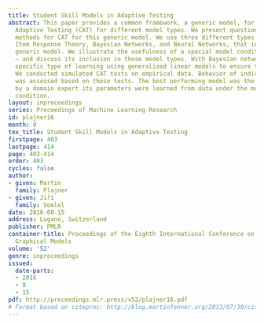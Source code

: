 ```yaml
---
title: Student Skill Models in Adaptive Testing
abstract: This paper provides a common framework, a generic model, for Computerized
  Adaptive Testing (CAT) for different model types. We present question selection
  methods for CAT for this generic model. We use three different types of models,
  Item Response Theory, Bayesian Networks, and Neural Networks, that instantiate the
  generic model. We illustrate the usefulness of a special model condition – the monotonicity
  – and discuss its inclusion in these model types. With Bayesian networks we use
  specific type of learning using generalized linear models to ensure the monotonicity.
  We conducted simulated CAT tests on empirical data. Behavior of individual models
  was assessed based on these tests. The best performing model was the BN model constructed
  by a domain expert its parameters were learned from data under the monotonicity
  condition.
layout: inproceedings
series: Proceedings of Machine Learning Research
id: plajner16
month: 0
tex_title: Student Skill Models in Adaptive Testing
firstpage: 403
lastpage: 414
page: 403-414
order: 403
cycles: false
author:
- given: Martin
  family: Plajner
- given: Jiří
  family: Vomlel
date: 2016-08-15
address: Lugano, Switzerland
publisher: PMLR
container-title: Proceedings of the Eighth International Conference on Probabilistic
  Graphical Models
volume: '52'
genre: inproceedings
issued:
  date-parts:
  - 2016
  - 8
  - 15
pdf: http://proceedings.mlr.press/v52/plajner16.pdf
# Format based on citeproc: http://blog.martinfenner.org/2013/07/30/citeproc-yaml-for-bibliographies/
---
```

